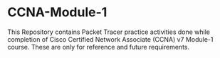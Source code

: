 # CCNA-Module-1
This Repository contains Packet Tracer practice activities done while completion of Cisco Certified Network Associate (CCNA) v7 Module-1 course. These are only for reference and future requirements.

